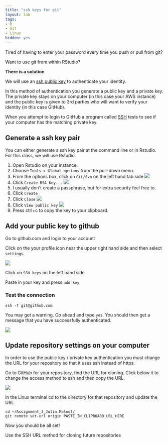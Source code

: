 ```yaml
---
title: "ssh keys for git"
layout: lab
tags: 
- R
- Git
- Linux
hidden: yes
---
```


Tired of having to enter your password every time you push or pull from git?

Want to use git from within RStudio?

__There is a solution__

We will use an [ssh public key](https://help.ubuntu.com/community/SSH/OpenSSH/Keys) to authenticate your identity.

In this method of authentication you generate a public key and a private key.  The private key stays on your computer (in this case your AWS instance) and the public key is given to 3rd parties who will want to verify your identity (in this case GitHub).

When you attempt to login to GitHub a program called [SSH](https://help.ubuntu.com/community/SSH) tests to see if your computer has the matching private key.

## Generate a ssh key pair

You can either generate a ssh key pair at the command line or in Rstudio.  For this class, we will use Rstudio.

1. Open Rstudio on your instance.
2. Choose `Tools > Global options` from the pull-down menu.
3. From the options box, click on `Git/Svn` on the left hand tab side
![]({{site.baseurl}}/images/RstudioOptionsPane.png)
4. Click `Create RSA Key...`
![]({{site.baseurl}}/images/RstudioSSHpane.png)
5. I usually don't create a passphrase, but for extra security feel free to.
6. Click `Create`
7. Click `Close`
![]({{site.baseurl}}/images/RstudioSSHsuccess.png)
8. Click `View public key`
![]({{site.baseurl}}/images/RstudioSSHsuccess2.png)
9. Press ctrl+c to copy the key to your clipboard. 

## Add your public key to github

Go to github.com and login to your account

Click on the your profile icon near the upper right hand side and then select `settings`.

![]({{site.baseurl}}/images/GitHub_SSH1.png)

Click on `SSH keys` on the left hand side

Paste in your key and press `add key`

### Test the connection

    ssh -T git@github.com

You may get a warning.  Go ahead and type `yes`.  You should then get a message that you have successfully authenticated.

![]({{site.baseurl}}/images/GitHub_SSH2.png)

## Update repository settings on your computer

In order to use the public key / private key authentication you must change the URL for your repository so that it uses ssh instead of https.

Go to GitHub for your repository, find the URL for cloning.  Click below it to change the access method to ssh and then copy the URL.

![]({{site.baseurl}}/images/GitHub_SSH3.png)

In the Linux terminal cd to the directory for that repository and update the URL

    cd ~/Assignment_3_Julin.Maloof/
    git remote set-url origin PASTE_IN_CLIPBOARD_URL_HERE


Now you should be all set!

Use the SSH URL method for cloning future repositories









